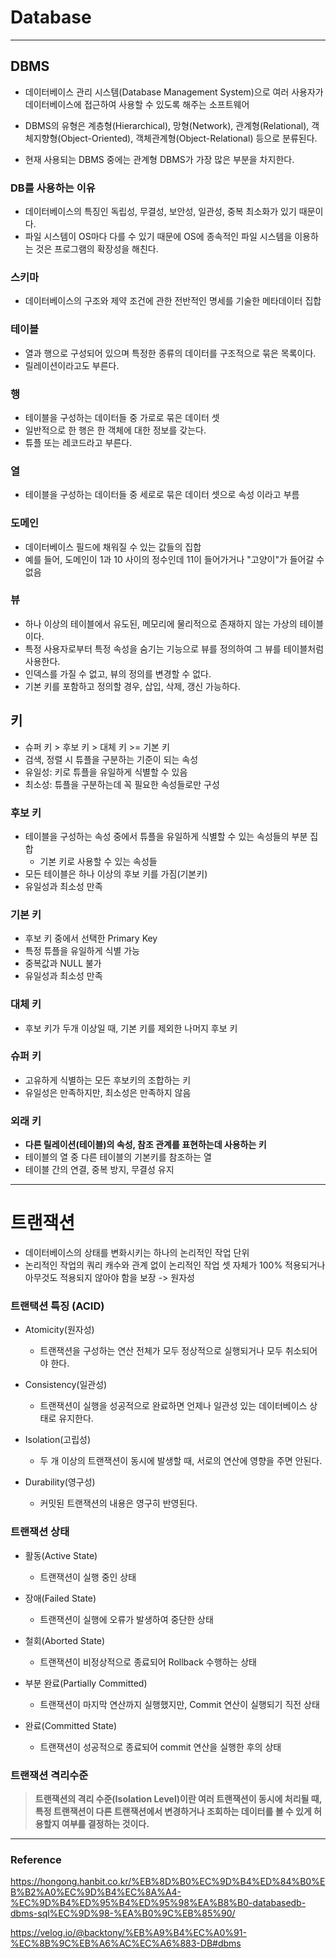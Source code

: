 # Database

---

## DBMS

* 데이터베이스 관리 시스템(Database Management System)으로 여러 사용자가 데이터베이스에 접근하여 사용할 수 있도록 해주는 소프트웨어


* DBMS의 유형은 계층형(Hierarchical), 망형(Network), 관계형(Relational), 객체지향형(Object-Oriented), 객체관계형(Object-Relational) 등으로 분류된다.


* 현재 사용되는 DBMS 중에는 관계형 DBMS가 가장 많은 부분을 차지한다.


### DB를 사용하는 이유

* 데이터베이스의 특징인 독립성, 무결성, 보안성, 일관성, 중복 최소화가 있기 때문이다.
* 파일 시스템이 OS마다 다를 수 있기 때문에 OS에 종속적인 파일 시스템을 이용하는 것은 프로그램의 확장성을 해친다.

### 스키마

* 데이터베이스의 구조와 제약 조건에 관한 전반적인 명세를 기술한 메타데이터 집합

### 테이블

* 열과 행으로 구성되어 있으며 특정한 종류의 데이터를 구조적으로 묶은 목록이다.
* 릴레이션이라고도 부른다.

### 행

* 테이블을 구성하는 데이터들 중 가로로 묶은 데이터 셋
* 일반적으로 한 행은 한 객체에 대한 정보를 갖는다.
* 튜플 또는 레코드라고 부른다.

### 열

* 테이블을 구성하는 데이터들 중 세로로 묶은 데이터 셋으로 속성 이라고 부름

### 도메인

* 데이터베이스 필드에 채워질 수 있는 값들의 집합
* 예를 들어, 도메인이 1과 10 사이의 정수인데 11이 들어가거나 "고양이"가 들어갈 수 없음

### 뷰

* 하나 이상의 테이블에서 유도된, 메모리에 물리적으로 존재하지 않는 가상의 테이블이다.
* 특정 사용자로부터 특정 속성을 숨기는 기능으로 뷰를 정의하여 그 뷰를 테이블처럼 사용한다.
* 인덱스를 가질 수 없고, 뷰의 정의를 변경할 수 없다.
* 기본 키를 포함하고 정의할 경우, 삽입, 삭제, 갱신 가능하다.

## 키

* 슈퍼 키 > 후보 키 > 대체 키 >= 기본 키
* 검색, 정렬 시 튜플을 구분하는 기준이 되는 속성
* 유일성: 키로 튜플을 유일하게 식별할 수 있음
* 최소성: 튜플을 구분하는데 꼭 필요한 속성들로만 구성

### 후보 키

* 테이블을 구성하는 속성 중에서 튜플을 유일하게 식별할 수 있는 속성들의 부분 집합
  * 기본 키로 사용할 수 있는 속성들
* 모든 테이블은 하나 이상의 후보 키를 가짐(기본키)
* 유일성과 최소성 만족

### 기본 키

* 후보 키 중에서 선택한 Primary Key
* 특정 튜플을 유일하게 식별 가능
* 중복값과 NULL 불가
* 유일성과 최소성 만족

### 대체 키

* 후보 키가 두개 이상일 때, 기본 키를 제외한 나머지 후보 키

### 슈퍼 키

* 고유하게 식별하는 모든 후보키의 조합하는 키
* 유일성은 만족하지만, 최소성은 만족하지 않음

### 외래 키

* **다른 릴레이션(테이블)의 속성, 참조 관계를 표현하는데 사용하는 키**
* 테이블의 열 중 다른 테이블의 기본키를 참조하는 열
* 테이블 간의 연결, 중복 방지, 무결성 유지

---

# 트랜잭션

* 데이터베이스의 상태를 변화시키는 하나의 논리적인 작업 단위
* 논리적인 작업의 쿼리 캐수와 관계 없이 논리적인 작업 셋 자체가 100% 적용되거나 아무것도 적용되지 않아야 함을 보장 -> 원자성

### 트랜택션 특징 (ACID)

* Atomicity(원자성)
  * 트랜잭션을 구성하는 연산 전체가 모두 정상적으로 실행되거나 모두 취소되어야 한다.
  

* Consistency(일관성)
  * 트랜잭션이 실행을 성공적으로 완료하면 언제나 일관성 있는 데이터베이스 상태로 유지한다.


* Isolation(고립성)
  * 두 개 이상의 트랜잭션이 동시에 발생할 때, 서로의 연산에 영향을 주면 안된다.


* Durability(영구성)
  * 커밋된 트랜잭션의 내용은 영구히 반영된다.


### 트랜잭션 상태

* 활동(Active State)
  * 트랜잭션이 실행 중인 상태


* 장애(Failed State)
  * 트랜잭션이 실행에 오류가 발생하여 중단한 상태


* 철회(Aborted State)
  * 트랜잭션이 비정상적으로 종료되어 Rollback 수행하는 상태


* 부분 완료(Partially Committed)
  * 트랜잭션이 마지막 연산까지 실행했지만, Commit 연산이 실행되기 직전 상태


* 완료(Committed State)
  * 트랜잭션이 성공적으로 종료되어 commit 연산을 실행한 후의 상태


### 트랜잭션 격리수준

> **트랜잭션의 격리 수준(Isolation Level)이란 여러 트랜잭션이 동시에 처리될 때, 특정 트랜잭션이 다른 트랜잭션에서 변경하거나 조회하는 데이터를 
> 볼 수 있게 허용할지 여부를 결정하는 것이다.**



___

### Reference

https://hongong.hanbit.co.kr/%EB%8D%B0%EC%9D%B4%ED%84%B0%EB%B2%A0%EC%9D%B4%EC%8A%A4-%EC%9D%B4%ED%95%B4%ED%95%98%EA%B8%B0-databasedb-dbms-sql%EC%9D%98-%EA%B0%9C%EB%85%90/

https://velog.io/@backtony/%EB%A9%B4%EC%A0%91-%EC%8B%9C%EB%A6%AC%EC%A6%883-DB#dbms
